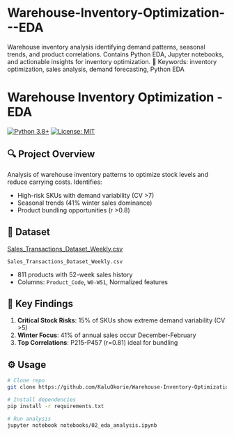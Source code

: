 # Warehouse-Inventory-Optimization---EDA
Warehouse inventory analysis identifying demand patterns, seasonal trends, and product correlations. Contains Python EDA, Jupyter notebooks, and actionable insights for inventory optimization.  🔑 Keywords: inventory optimization, sales analysis, demand forecasting, Python EDA

# Warehouse Inventory Optimization - EDA

[![Python 3.8+](https://img.shields.io/badge/python-3.8+-blue.svg)](https://www.python.org/downloads/)
[![License: MIT](https://img.shields.io/badge/License-MIT-yellow.svg)](https://opensource.org/licenses/MIT)

## 🔍 Project Overview
Analysis of warehouse inventory patterns to optimize stock levels and reduce carrying costs. Identifies:
- High-risk SKUs with demand variability (CV >7)
- Seasonal trends (41% winter sales dominance)
- Product bundling opportunities (r >0.8)



## 📁 Dataset
[Sales_Transactions_Dataset_Weekly.csv](https://archive.ics.uci.edu/dataset/396/sales+transactions+dataset+weekly)

`Sales_Transactions_Dataset_Weekly.csv`  
- 811 products with 52-week sales history
- Columns: `Product_Code`, `W0-W51`, Normalized features

## 🚀 Key Findings
1. **Critical Stock Risks**: 15% of SKUs show extreme demand variability (CV >5)
2. **Winter Focus**: 41% of annual sales occur December-February
3. **Top Correlations**: P215-P457 (r=0.81) ideal for bundling

## ⚙️ Usage
```bash
# Clone repo
git clone https://github.com/KaluOkorie/Warehouse-Inventory-Optimization.git

# Install dependencies
pip install -r requirements.txt

# Run analysis
jupyter notebook notebooks/02_eda_analysis.ipynb
